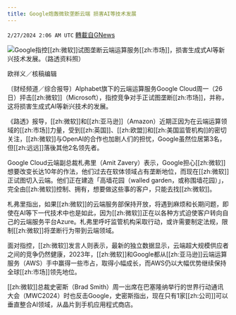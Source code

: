 ```yaml
---
title: Google炮轰微软垄断云端 损害AI等技术发展
---
```

`2/27/2024 2:06 AM UTC` [轉載自GNews](https://gnews.org/articles/2344161)

![](https://img.ltn.com.tw/Upload/business/page/800/2024/02/27/phpUO8eqn.jpg "")Google指控[[zh:微软]]试图垄断云端运算服务[[zh:市场]]，损害生成式AI等新兴技术发展。（路透资料照）

欧祥义／核稿编辑

〔财经频道／综合报导〕Alphabet旗下的云端运算服务Google Cloud周一（26日）抨击[[zh:微软]]（Microsoft），指控竞争对手正试图垄断[[zh:市场]]，并称，这将损害生成式AI等新兴技术的发展。

《路透》报导，[[zh:微软]]和[[zh:亚马逊]]（Amazon）近期正因为在云端运算领域的[[zh:市场]]力量，受到[[zh:英国]]、[[zh:欧盟]]和[[zh:美国监管机构]]的密切关注，[[zh:微软]]与OpenAI的合作也加剧人们的担忧，Google虽然位居第3名，但[[zh:远远]]落後其他2名领先者。

Google Cloud云端副总裁札弗里（Amit Zavery）表示，Google担心[[zh:微软]]想要改变长达10年的作法，他们过去在软体领域占有垄断地位，而现在[[zh:微软]]正试图切入云端。他们正在建造「高墙花园（walled garden，或称围墙花园）」，完全由[[zh:微软]]控制、拥有，想要做这些事的客户，只能去找[[zh:微软]]。

札弗里指出，如果[[zh:微软]]的云端服务部保持开放，将遇到麻烦和长期问题，即使在AI等下一代技术中也是如此，因为[[zh:微软]]正在以各种方式迫使客户转向自己的云端服务平台Azure。札弗里呼吁监管机构采取行动，或许需要制定法规，限制[[zh:微软]]将垄断行为带到云端领域。

面对指控，[[zh:微软]]发言人则表示，最新的独立数据显示，云端超大规模供应者之间的竞争仍然健康，2023年，[[zh:微软]]和Google都从[[zh:亚马逊]]云端运算服务（AWS）手中赢得一些市占，取得小幅成长，而AWS仍以大幅优势继续保持全球[[zh:市场]]领先地位。

[[zh:微软]]总裁史密斯（Brad Smith）周一出席在巴塞隆纳举行的世界行动通讯大会（MWC2024）时也反击Google，史密斯指出，现在只有1家[[zh:公司]]可以垂直整合AI领域，从晶片到手机应用程式商店。
